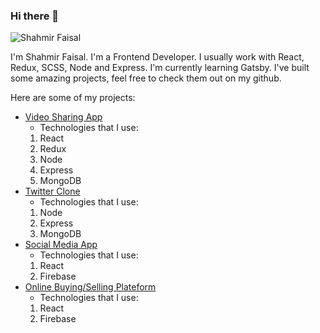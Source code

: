 ### Hi there 👋

![Shahmir Faisal](https://pbs.twimg.com/profile_images/1268895858977890304/aQFhVPFI_400x400.jpg)

I'm Shahmir Faisal. I'm a Frontend Developer. I usually work with React, Redux, SCSS, Node and Express.
I'm currently learning Gatsby. I've built some amazing projects, feel free to check them out on my github.

Here are some of my projects:

* [Video Sharing App](https://video-sharing-app-19b10.firebaseapp.com/)
  * Technologies that I use:
   1. React
   1. Redux
   1. Node
   1. Express
   1. MongoDB
* [Twitter Clone](https://node-twitter-clone.herokuapp.com/)
  * Technologies that I use:
  1. Node
  1. Express
  1. MongoDB
* [Social Media App](https://somedial-3f51d.firebaseapp.com/)
  * Technologies that I use:
  1. React
  1. Firebase
* [Online Buying/Selling Plateform](https://e-commerce-a35a3.firebaseapp.com/)
  * Technologies that I use:
  1. React
  1. Firebase
